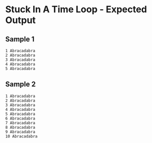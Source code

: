 # Stuck In A Time Loop - Expected Output

## Sample 1

```
1 Abracadabra
2 Abracadabra
3 Abracadabra
4 Abracadabra
5 Abracadabra
```

## Sample 2

```
1 Abracadabra
2 Abracadabra
3 Abracadabra
4 Abracadabra
5 Abracadabra
6 Abracadabra
7 Abracadabra
8 Abracadabra
9 Abracadabra
10 Abracadabra
```

